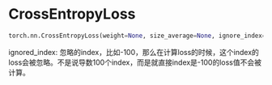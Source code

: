 # CrossEntropyLoss

```python
torch.nn.CrossEntropyLoss(weight=None, size_average=None, ignore_index=-100, reduce=None, reduction='mean')
```

ignored_index: 忽略的index，比如-100，那么在计算loss的时候，这个index的loss会被忽略。不是说导数100个index，而是就直接index是-100的loss值不会被计算。